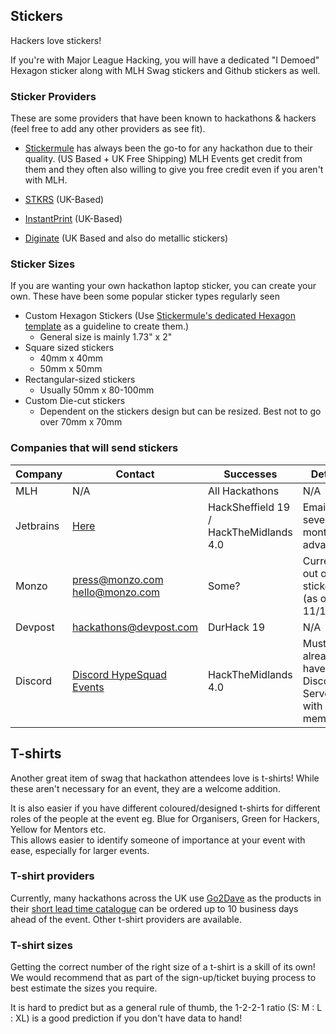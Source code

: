 ## Stickers

Hackers love stickers!

If you're with Major League Hacking, you will have a dedicated "I Demoed" Hexagon sticker along with MLH Swag stickers and Github stickers as well.

### Sticker Providers

These are some providers that have been known to hackathons & hackers (feel free to add any other providers as see fit).

* [Stickermule](https://stickermule.com) has always been the go-to for any hackathon due to their quality. (US Based + UK Free Shipping) MLH Events get credit from them and they often also willing to give you free credit even if you aren't with MLH.

* [STKRS](https://stkrs.co.uk/) (UK-Based)

* [InstantPrint](https://instantprint.co.uk) (UK-Based)

* [Diginate](https://diginate.com/) (UK Based and also do metallic stickers)

### Sticker Sizes

If you are wanting your own hackathon laptop sticker, you can create your own. These have been some popular sticker types regularly seen

* Custom Hexagon Stickers (Use [Stickermule's dedicated Hexagon template](https://downloads.ctfassets.net/rw1l6cgr235r/6s5KQ6UkfeMaKgcCW6EySu/335f6657fe821bae394afb30dad54955/hexagon-sticker-templates.zip) as a guideline to create them.)
    * General size is mainly 1.73" x 2"
* Square sized stickers
    * 40mm x 40mm
    * 50mm x 50mm
* Rectangular-sized stickers
    * Usually 50mm x 80-100mm
* Custom Die-cut stickers
    * Dependent on the stickers design but can be resized. Best not to go over 70mm x 70mm

### Companies that will send stickers
| Company        | Contact                                                      | Successes      | Details |
|----------------|--------------------------------------------------------------|----------------|---------|
| MLH            | N/A                                                          |All Hackathons  |N/A      |
| Jetbrains      |[Here](https://www.jetbrains.com/community/support)           |HackSheffield 19 / HackTheMidlands 4.0|Email several months in advance!|
| Monzo          |press@monzo.com<br>hello@monzo.com                            |Some?           |Currently out of stickers (as of 11/11/19) |
| Devpost        |hackathons@devpost.com                                        |DurHack 19      |N/A|
| Discord        | [Discord HypeSquad Events](https://discordapp.com/hypesquad) |HackTheMidlands 4.0|Must already have a Discord Server with 100+ members| 

## T-shirts 

Another great item of swag that hackathon attendees love is t-shirts! While these aren't necessary for an event, they are a welcome addition.    

It is also easier if you have different coloured/designed t-shirts for different roles of the people at the event eg. Blue for Organisers, Green for Hackers, Yellow for Mentors etc.   
This allows easier to identify someone of importance at your event with ease, especially for larger events.  

### T-shirt providers

Currently, many hackathons across the UK use [Go2Dave](https://www.go2dave.co.uk/) as the products in their [short lead time catalogue](http://www.pp.prod-cat.com/index.php) can be ordered up to 10 business days ahead of the event. Other t-shirt providers are available.

### T-shirt sizes

Getting the correct number of the right size of a t-shirt is a skill of its own! We would recommend that as part of the sign-up/ticket buying process to best estimate the sizes you require.    

It is hard to predict but as a general rule of thumb, the 1-2-2-1 ratio (S: M : L : XL) is a good prediction if you don't have data to hand!
